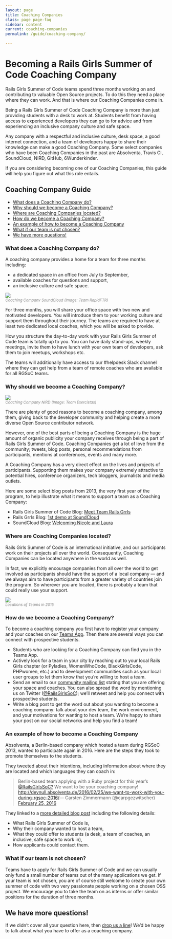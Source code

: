 ```yaml
---
layout: page
title: Coaching Companies
class: page page-faq
sidebar: content
current: coaching-companies
permalink: /guide/coaching-company/

---
```

<h1>Becoming a Rails Girls Summer of Code Coaching Company</h1>

Rails Girls Summer of Code teams spend three months working on and contributing to valuable Open Source projects. To do this they need a place where they can work. And that is where our Coaching Companies come in. 

Being a Rails Girls Summer of Code Coaching Company is more than just providing students with a desk to work at. Students benefit from having access to experienced developers they can go to for advice and from experiencing an inclusive company culture and safe space.

Any company with a respectful and inclusive culture, desk space, a good internet connection, and a team of developers happy to share their knowledge can make a good Coaching Company. Some select companies who have been Coaching Companies in the past are Absolventa, Travis CI, SoundCloud, NIRD, GitHub, 6Wunderkinder.

If you are considering becoming one of our Coaching Companies, this guide will help you figure out what this role entails.

<h2>Coaching Company Guide</h2>

* <a href="#q3">What does a Coaching Company do?</a>
* <a href="#q1">Why should we become a Coaching Company?</a>
* <a href="#q5">Where are Coaching Companies located?</a>
* <a href="#q6">How do we become a Coaching Company?</a>
* <a href="#q6a">An example of how to become a Coaching Company</a>
* <a href="#q4b">What if our team is not chosen?</a>
* <a href="#q7">We have more questions!</a>


<h3 id="q3">What does a Coaching Company do?</h3>

A coaching company provides a home for a team for three months including:  

<ul>
  <li>a dedicated space in an office from July to September,</li>
  <li>available coaches for questions and support,</li>
  <li>an inclusive culture and safe space.</li>
</ul>

<div class="resize">
	<img src="/img/guides/coaching_company_rapidftr.jpg">
</div>
<font color="grey"><small><i>Coaching Company SoundCloud (Image: Team RapidFTR)</i></small></font>  

For three months, you will share your office space with two new and motivated developers. You will introduce them to your working culture and support them throughout their journey. The teams are required to have at least two dedicated local coaches, which you will be asked to provide.

How you structure the day-to-day work with your Rails Girls Summer of Code team is totally up to you. You can have daily stand-ups, weekly meetings, invite them to have lunch with your own team of developers, ask them to join meetups, workshops etc. 

The teams will additionally have access to our #helpdesk Slack channel where they can get help from a team of remote coaches who are available for all RGSoC teams.


<h3 id="q1">Why should we become a Coaching Company?</h3>

<div class="resize">
  <img src="/img/blog/2015/exercistas_first_day.jpg">
</div>
<font color="grey"><small><i>Coaching Company NIRD (Image: Team Exercistas)</i></small></font>  

There are plenty of good reasons to become a coaching company, among them, giving back to the developer community and helping create a more diverse Open Source contributor network.

However, one of the best parts of being a Coaching Company is the huge amount of organic publicity your company receives through being a part of Rails Girls Summer of Code. Coaching Companies get a lot of love from the community; tweets, blog posts, personal recommendations from participants, mentions at conferences, events and many more.

A Coaching Company has a very direct effect on the lives and projects of participants. Supporting them makes your company extremely attractive to potential hires, conference organizers, tech bloggers, journalists and media outlets.

Here are some select blog posts from 2013, the very first year of the program, to help illustrate what it means to support a team as a Coaching Company:  

* Rails Girls Summer of Code Blog: <a href="http://2013.railsgirlssummerofcode.org/blog/meet-team-rails-grrls">Meet Team Rails Grrls</a>
* Rails Grrls Blog: <a href="http://railsgrrls.tumblr.com/post/59391220574/blast-from-the-past-1st-demo-at-soundcloud">1st demo at SoundCloud</a>
* SoundCloud Blog: <a href="http://blog.soundcloud.com/2013/07/19/rails-girls-summer-of-code-welcoming-nicole-and-laura">Welcoming Nicole and Laura</a>



<h3 id="q5">Where are Coaching Companies located?</h3>

Rails Girls Summer of Code is an international initiative, and our participants work on their projects all over the world. Consequently, Coaching Companies can be located anywhere in the world as well.

In fact, we explicitly encourage companies from all over the world to get involved as participants should have the support of a local company — and we always aim to have participants from a greater variety of countries join the program. So wherever you are located, there is probably a team that could really use your support.

<div class="resize">
  <img src="/img/blog/2015/2015-teams-map.png">
</div>
<font color="grey"><small><i>Locations of Teams in 2015</i></small></font>


<h3 id="q6">How do we become a Coaching Company?</h3>

To become a coaching company you first have to register your company and your coaches on our <a href="https://teams.railsgirlssummerofcode.org">Teams App</a>. Then there are several ways you can connect with prospective students.

* Students who are looking for a Coaching Company can find you in the Teams App.
* Actively look for a team in your city by reaching out to your local Rails Girls chapter (or Pyladies, WomenWhoCode, BlackGirlsCode, PHPwomen, etc.) and to development communities such as your local user groups to let them know that you’re willing to host a team.
* Send an email to our <a href="https://groups.google.com/forum/#!forum/rails-girls-summer-of-code-community">community mailing list</a> stating that you are offering your space and coaches. You can also spread the word by mentioning us on Twitter (<a href="http://www.twitter.com/RailsGirlsSoC">@RailsGirlsSoC</a>); we’ll retweet and help you connect with prospective students.
* Write a blog post to get the word out about you wanting to become a coaching company: talk about your dev team, the work environment, and your motivations for wanting to host a team. We’re happy to share your post on our social networks and help you find a team!



<h3 id="q6a">An example of how to become a Coaching Company</h3>

Absolventa, a Berlin-based company which hosted a team during RGSoC 2013, wanted to participate again in 2016. Here are the steps they took to promote themselves to the students.

They tweeted about their intentions, including information about where they are located and which languages they can coach in:

<blockquote class="twitter-tweet" lang="en"> Berlin-based team applying with a Ruby project for this year’s <a href="https://twitter.com/RailsgirlsSoc">@RailsGirlsSoC?</a> We want to be your coaching company! <a href="http://devnull.absolventa.de/2016/02/25/we-want-to-work-with-you-during-rgsoc-2016/">http://devnull.absolventa.de/2016/02/25/we-want-to-work-with-you-during-rgsoc-2016/</a>&mdash; Carsten Zimmermann (@carpgezwitscher) <a href="https://twitter.com/carpgezwitscher/status/702878302642507776">February 25, 2016</a></blockquote>
<script async="async" src="//platform.twitter.com/widgets.js" charset="utf-8"></script>

They linked to a <a href="http://devnull.absolventa.de/2016/02/25/we-want-to-work-with-you-during-rgsoc-2016/">more detailed blog post</a> including the following details:

* What Rails Girls Summer of Code is,
* Why their company wanted to host a team,
* What they could offer to students (a desk, a team of coaches, an inclusive, safe space to work in),
* How applicants could contact them.

<h3 id="q4b">What if our team is not chosen?</h3>

Teams have to apply for Rails Girls Summer of Code and we can usually only fund a small number of teams out of the many applications we get. If your team is not chosen, you are of course still welcome to create your own summer of code with two very passionate people working on a chosen OSS project. We encourage you to take the team on as interns or offer similar positions for the duration of three months.


<h2 id="q7">We have more questions!</h2>

If we didn’t cover all your question here, then <a href="mailto:contact@rgsoc.org">drop us a line</a>! We’d be happy to talk about what you have to offer as a coaching company.